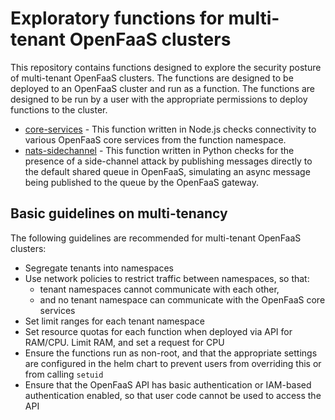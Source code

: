 Exploratory functions for multi-tenant OpenFaaS clusters
========================================================

This repository contains functions designed to explore the security posture of multi-tenant OpenFaaS clusters. The functions are designed to be deployed to an OpenFaaS cluster and run as a function. The functions are designed to be run by a user with the appropriate permissions to deploy functions to the cluster.

* [core-services](core-services/) - This function written in Node.js checks connectivity to various OpenFaaS core services from the function namespace.
* [nats-sidechannel](nats-sidechannel/) - This function written in Python checks for the presence of a side-channel attack by publishing messages directly to the default shared queue in OpenFaaS, simulating an async message being published to the queue by the OpenFaaS gateway.

## Basic guidelines on multi-tenancy

The following guidelines are recommended for multi-tenant OpenFaaS clusters:

* Segregate tenants into namespaces
* Use network policies to restrict traffic between namespaces, so that:
    * tenant namespaces cannot communicate with each other,
    * and no tenant namespace can communicate with the OpenFaaS core services
* Set limit ranges for each tenant namespace
* Set resource quotas for each function when deployed via API for RAM/CPU. Limit RAM, and set a request for CPU
* Ensure the functions run as non-root, and that the appropriate settings are configured in the helm chart to prevent users from overriding this or from calling `setuid`
* Ensure that the OpenFaaS API has basic authentication or IAM-based authentication enabled, so that user code cannot be used to access the API

